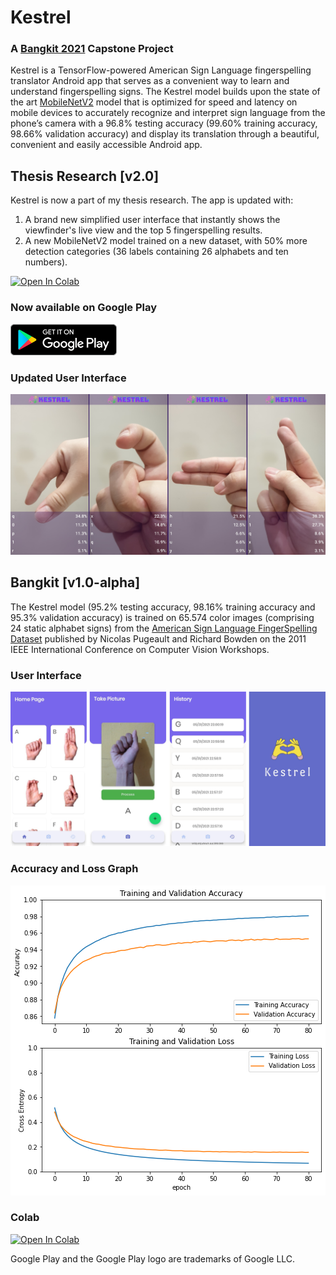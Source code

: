 # Kestrel
### A [Bangkit 2021](https://grow.google/intl/id_id/bangkit/) Capstone Project

Kestrel is a TensorFlow-powered American Sign Language fingerspelling translator Android app that serves as a convenient way to learn and understand fingerspelling signs. The Kestrel model builds upon the state of the art [MobileNetV2](https://arxiv.org/abs/1801.04381) model that is optimized for speed and latency on mobile devices to accurately recognize and interpret sign language from the phone’s camera with a 96.8% testing accuracy (99.60% training accuracy, 98.66% validation accuracy) and display its translation through a beautiful, convenient and easily accessible Android app. 

## Thesis Research [v2.0]
Kestrel is now a part of my thesis research. The app is updated with:

1.  A brand new simplified user interface that instantly shows the viewfinder's live view and the top 5 fingerspelling results.
2.  A new MobileNetV2 model trained on a new dataset, with 50% more detection categories (36 labels containing 26 alphabets and ten numbers).

<a href="https://colab.research.google.com/drive/1DQjkQ1spF1PyN7fWzvURB4uP9T2OxgAp?usp=sharing" target="_parent"><img src="https://colab.research.google.com/assets/colab-badge.svg" alt="Open In Colab"/></a>

### Now available on Google Play
<a href='https://play.google.com/store/apps/details?id=com.wenzelarifiandi.kestrel&utm_source=github&pcampaignid=pcampaignidMKT-Other-global-all-co-prtnr-py-PartBadge-Mar2515-1'><img alt='Get it on Google Play' src='https://github.com/WenzelArifiandi/kestrel/blob/main/assets/google-play-badge-mini-new.png'/></a>

### Updated User Interface
![Screenshots](assets/Kestrel_UI_Combined_JPG.jpg)

## Bangkit [v1.0-alpha] 
The Kestrel model (95.2% testing accuracy, 98.16% training accuracy and 95.3% validation accuracy) is trained on 65.574 color images (comprising 24 static alphabet signs) from the [American Sign Language FingerSpelling Dataset](https://ieeexplore.ieee.org/document/6130290) published by Nicolas Pugeault and Richard Bowden on the 2011 IEEE International Conference on Computer Vision Workshops. 

### User Interface
![Screenshots](assets/Combined.png)

### Accuracy and Loss Graph
![Accuracy](assets/Accuracy.png)

### Colab
<a href="https://colab.research.google.com/github/WenzelArifiandi/kestrel/blob/main/TensorFlow/Kestrel%2BModel%2BPure200.ipynb" target="_parent"><img src="https://colab.research.google.com/assets/colab-badge.svg" alt="Open In Colab"/></a>

Google Play and the Google Play logo are trademarks of Google LLC.
